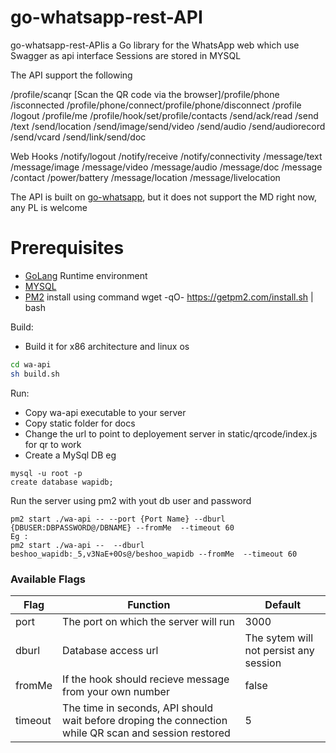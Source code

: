 # go-whatsapp-rest-API
go-whatsapp-rest-APIis a Go library for the WhatsApp web which use Swagger as api interface
Sessions are stored in MYSQL

The API support the following 

​/profile​/scanqr [Scan the QR code via the browser]
​/profile​/phone​/isconnected
​/profile​/phone​/connect
​/profile​/phone​/disconnect
​/profile​/logout
​/profile​/me
​/profile​/hook​/set
​/profile​/contacts
​/send​/ack​/read
​/send​/text
​/send​/location
​/send​/image
​/send​/video
​/send​/audio
​/send​/audiorecord
​/send​/vcard
​/send​/link
​/send​/doc

Web Hooks
/notify​/logout
/notify​/receive
/notify​/connectivity
/message​/text
/message​/image
/message​/video
/message​/audio
/message​/doc
/message​/contact
/power​/battery
/message​/location
/message​/livelocation

The API is built on [go-whatsapp], but it does not support the MD right now, any PL is welcome

[go-whatsapp]: https://github.com/Rhymen/go-whatsapp

# Prerequisites

  - [GoLang](https://golang.org/doc/install) Runtime environment 
  - [MYSQL](https://www.mysql.com/downloads/) 
  - [PM2](https://pm2.keymetrics.io/) install using command 
  wget -qO- https://getpm2.com/install.sh | bash


Build:
  - Build it for x86 architecture and linux os
  
```sh
cd wa-api
sh build.sh
```

Run: 
 - Copy wa-api executable to your server
 - Copy static folder for docs
 - Change the url to point to deployement server in static/qrcode/index.js for qr to work
 - Create a MySql DB eg
 ```
mysql -u root -p
create database wapidb;
```
Run the server using pm2 with yout db user and password
```
pm2 start ./wa-api -- --port {Port Name} --dburl {DBUSER:DBPASSWORD@/DBNAME} --fromMe  --timeout 60
Eg :
pm2 start ./wa-api --  --dburl beshoo_wapidb:_5,v3NaE+0Os@/beshoo_wapidb --fromMe  --timeout 60
```

### Available Flags

| Flag | Function | Default|
| ------ | ------ |--------|
| port | The port on which the server will run | 3000 |
| dburl | Database access url |The sytem will not persist any session|
| fromMe | If the hook should recieve message from your own number | false|
| timeout | The time in seconds, API should wait before droping the connection while QR scan and session restored | 5 |
